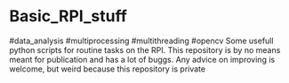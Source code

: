 # Basic_RPI_stuff
#data_analysis #multiprocessing #multithreading #opencv
Some usefull python scripts for routine tasks on the RPI. This repository is
by no means meant for publication and has a lot of buggs. Any advice on 
improving is welcome, but weird because this repository is private